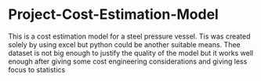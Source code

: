 # Project-Cost-Estimation-Model
This is a cost estimation model for a steel pressure vessel. Tis was created solely by using excel
but python could be another suitable means. Thee dataset is not big enough to justify the quality of
the model but it works well enough after giving some cost engineering considerations and giving less focus to 
statistics
